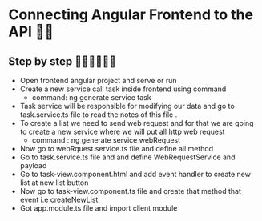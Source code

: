 # Connecting Angular Frontend to the API 🚀🚀

## Step by step 🚶🏻‍♂️🚶🏻‍♂️
* Open frontend angular project and serve or run    
* Create a new service  call task inside frontend using command 
  * command: ng generate service task
* Task service will be responsible for modifying our  data  and go to task.service.ts file to read the notes of this file .
* To create a list we need to send web request and for that we are going to create a new service where we will put all http web request
  * command : ng generate service webRequest
* Now go to webRquest.service.ts file and define all method
* Go to task.service.ts file and and define WebRequestService and payload
* Go to task-view.component.html and add event handler to create new list at new list button 
* Now go to task-view.component.ts file and create that method that event i.e createNewList
* Got app.module.ts file and import client module 
